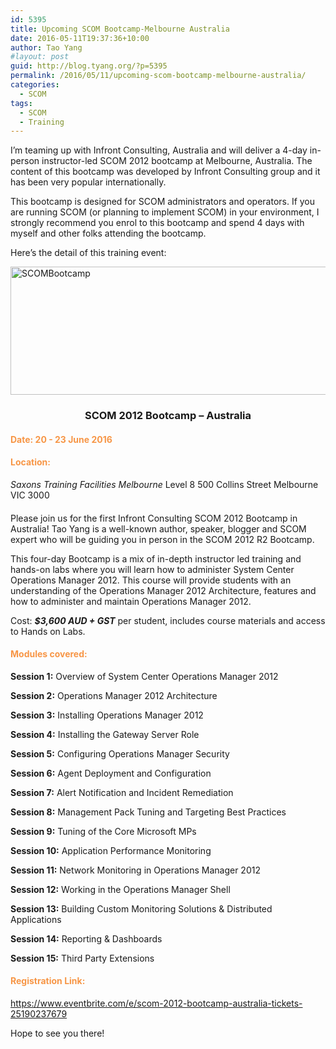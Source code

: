 ```yaml
---
id: 5395
title: Upcoming SCOM Bootcamp-Melbourne Australia
date: 2016-05-11T19:37:36+10:00
author: Tao Yang
#layout: post
guid: http://blog.tyang.org/?p=5395
permalink: /2016/05/11/upcoming-scom-bootcamp-melbourne-australia/
categories:
  - SCOM
tags:
  - SCOM
  - Training
---
```

I’m teaming up with Infront Consulting, Australia and will deliver a 4-day in-person instructor-led SCOM 2012 bootcamp at Melbourne, Australia. The content of this bootcamp was developed by Infront Consulting group and it has been very popular internationally.

This bootcamp is designed for SCOM administrators and operators. If you are running SCOM (or planning to implement SCOM) in your environment, I strongly recommend you enrol to this bootcamp and spend 4 days with myself and other folks attending the bootcamp.

Here’s the detail of this training event:

<a href="http://blog.tyang.org/wp-content/uploads/2016/05/SCOMBootcamp.png"><img style="background-image: none; padding-top: 0px; padding-left: 0px; display: inline; padding-right: 0px; border: 0px;" title="SCOMBootcamp" src="http://blog.tyang.org/wp-content/uploads/2016/05/SCOMBootcamp_thumb.png" alt="SCOMBootcamp" width="585" height="205" border="0" /></a>
<h3 align="center">SCOM 2012 Bootcamp – Australia</h3>
<h4><strong><span style="color: #f79646;">Date: 20 - 23 June 2016</span></strong></h4>
<h4><b><strong><span style="color: #f79646;">Location:</span></strong></b></h4>
<em>Saxons Training Facilities Melbourne </em><i>
</i>Level 8
500 Collins Street
Melbourne VIC 3000
<h4></h4>
Please join us for the first Infront Consulting SCOM 2012 Bootcamp in Australia! Tao Yang is a well-known author, speaker, blogger and SCOM expert who will be guiding you in person in the SCOM 2012 R2 Bootcamp.

This four-day Bootcamp is a mix of in-depth instructor led training and hands-on labs where you will learn how to administer System Center Operations Manager 2012. This course will provide students with an understanding of the Operations Manager 2012 Architecture, features and how to administer and maintain Operations Manager 2012.

Cost: <em><strong>$3,600 AUD + GST</strong></em> per student, includes course materials and access to Hands on Labs.
<h4><span style="color: #f79646;">Modules covered:</span></h4>
<strong>Session 1:</strong> Overview of System Center Operations Manager 2012

<strong>Session 2:</strong> Operations Manager 2012 Architecture

<strong>Session 3:</strong> Installing Operations Manager 2012

<strong>Session 4:</strong> Installing the Gateway Server Role

<strong>Session 5:</strong> Configuring Operations Manager Security

<strong>Session 6:</strong> Agent Deployment and Configuration

<strong>Session 7:</strong> Alert Notification and Incident Remediation

<strong>Session 8:</strong> Management Pack Tuning and Targeting Best Practices

<strong>Session 9:</strong> Tuning of the Core Microsoft MPs

<strong>Session 10:</strong> Application Performance Monitoring

<strong>Session 11:</strong> Network Monitoring in Operations Manager 2012

<strong>Session 12:</strong> Working in the Operations Manager Shell

<strong>Session 13:</strong> Building Custom Monitoring Solutions &amp; Distributed Applications

<strong>Session 14:</strong> Reporting &amp; Dashboards

<strong>Session 15:</strong> Third Party Extensions
<h4><span style="color: #f79646;">Registration Link:</span></h4>
<a title="https://www.eventbrite.com/e/scom-2012-bootcamp-australia-tickets-25190237679" href="https://www.eventbrite.com/e/scom-2012-bootcamp-australia-tickets-25190237679">https://www.eventbrite.com/e/scom-2012-bootcamp-australia-tickets-25190237679</a>

Hope to see you there!